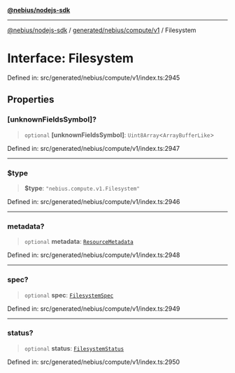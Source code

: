 [**@nebius/nodejs-sdk**](../../../../../README.md)

***

[@nebius/nodejs-sdk](../../../../../README.md) / [generated/nebius/compute/v1](../README.md) / Filesystem

# Interface: Filesystem

Defined in: src/generated/nebius/compute/v1/index.ts:2945

## Properties

### \[unknownFieldsSymbol\]?

> `optional` **\[unknownFieldsSymbol\]**: `Uint8Array`\<`ArrayBufferLike`\>

Defined in: src/generated/nebius/compute/v1/index.ts:2947

***

### $type

> **$type**: `"nebius.compute.v1.Filesystem"`

Defined in: src/generated/nebius/compute/v1/index.ts:2946

***

### metadata?

> `optional` **metadata**: [`ResourceMetadata`](../../../common/v1/interfaces/ResourceMetadata.md)

Defined in: src/generated/nebius/compute/v1/index.ts:2948

***

### spec?

> `optional` **spec**: [`FilesystemSpec`](FilesystemSpec.md)

Defined in: src/generated/nebius/compute/v1/index.ts:2949

***

### status?

> `optional` **status**: [`FilesystemStatus`](FilesystemStatus.md)

Defined in: src/generated/nebius/compute/v1/index.ts:2950
